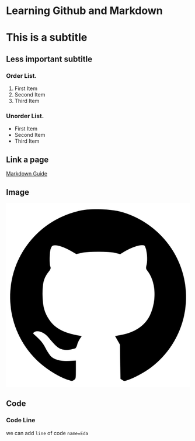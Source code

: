 # Learning Github and Markdown

# This is a subtitle

## Less important subtitle

### Order List.
1. First Item
2. Second Item
3. Third Item

### Unorder List.
- First Item
- Second Item
- Third Item

## Link a page

[Markdown Guide](https://www.markdownguide.org/cheat-sheet/)

## Image

![Image](GitHub_Invertocat_Logo.svg)

## Code

### Code Line

we can add `line` of code `name=Eda`
